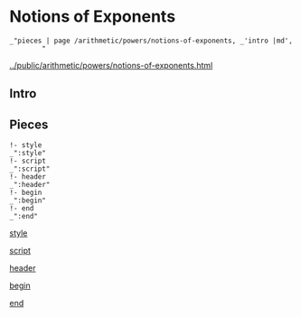# Notions of Exponents

    _"pieces | page /arithmetic/powers/notions-of-exponents, _'intro |md',
            "

[../public/arithmetic/powers/notions-of-exponents.html](# "save:")


## Intro

## Pieces

    !- style
    _":style"
    !- script
    _":script"
    !- header
    _":header"
    !- begin
    _":begin"
    !- end
    _":end"

[style]() 

[script]()

[header]()

[begin]()

[end]()

